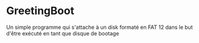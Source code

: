 # GreetingBoot
Un simple programme  qui s'attache à un disk  formaté en FAT 12 dans le but d'être exécuté en tant que disque de bootage
